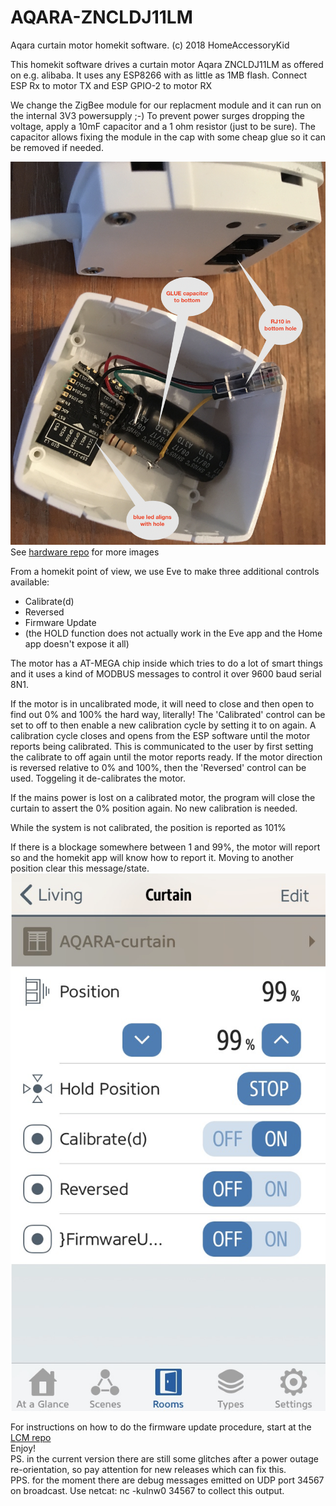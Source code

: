 # AQARA-ZNCLDJ11LM
Aqara curtain motor homekit software. (c) 2018 HomeAccessoryKid

This homekit software drives a curtain motor Aqara ZNCLDJ11LM as offered on
e.g. alibaba. It uses any ESP8266 with as little as 1MB flash. 
Connect ESP Rx to motor TX and ESP GPIO-2 to motor RX

We change the ZigBee module for our replacment module and it can run on the internal 3V3 powersupply ;-)
To prevent power surges dropping the voltage, apply a 10mF capacitor and a 1 ohm resistor (just to be sure). The capacitor allows fixing the module in the cap with some cheap glue so it can be removed if needed.

![](https://github.com/HomeACcessoryKid/HardWare/blob/master/Aqara-ZNCLDJ11LM/Aqara-5.png)
See [hardware repo](https://github.com/HomeACcessoryKid/HardWare/blob/master/Aqara-ZNCLDJ11LM/) for more images

From a homekit point of view, we use Eve to make three additional controls available:
- Calibrate(d)
- Reversed
- Firmware Update  
- (the HOLD function does not actually work in the Eve app and the Home app doesn't expose it all)

The motor has a AT-MEGA chip inside which tries to do a lot of smart things and it uses a kind of MODBUS messages to control it over 9600 baud serial 8N1.

If the motor is in uncalibrated mode, it will need to close and then open to find out 0% and 100% the hard way, literally!
The 'Calibrated' control can be set to off to then enable a new calibration cycle by setting it to on again. 
A calibration cycle closes and opens from the ESP software until the motor reports being calibrated.
This is communicated to the user by first setting the calibrate to off again until the motor reports ready.
If the motor direction is reversed relative to 0% and 100%, then the 'Reversed' control can be used.
Toggeling it de-calibrates the motor.

If the mains power is lost on a calibrated motor, the program will close the curtain to assert the 0% position again. No new calibration is needed.

While the system is not calibrated, the position is reported as 101%

If there is a blockage somewhere between 1 and 99%, the motor will report so and the homekit app will know how to report it. Moving to another position clear this message/state.
![](https://github.com/HomeACcessoryKid/HardWare/blob/master/Aqara-ZNCLDJ11LM/Aqara-6.png)

For instructions on how to do the firmware update procedure, start at the [LCM repo](https://github.com/HomeACcessoryKid/life-cycle-manager/)  
Enjoy!  
PS. in the current version there are still some glitches after a power outage re-orientation, so pay attention for new releases which can fix this.  
PPS. for the moment there are debug messages emitted on UDP port 34567 on broadcast. Use netcat: nc -kulnw0 34567 to collect this output.  
